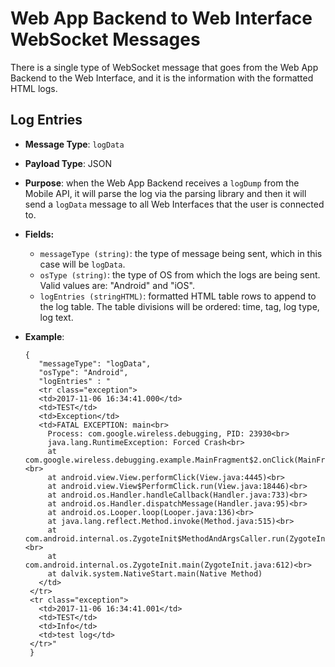 # Web App Backend to Web Interface WebSocket Messages
There is a single type of WebSocket message that goes from the Web App Backend
to the Web Interface, and it is the information with the formatted HTML logs.

## Log Entries
- **Message Type**: `logData`
- **Payload Type**: JSON
- **Purpose**: when the Web App Backend receives a `logDump` from the Mobile
  API, it will parse the log via the parsing library and then it will send a
  `logData` message to all Web Interfaces that the user is connected to.
- **Fields:**
    - `messageType (string)`: the type of message being sent, which in this case
      will be `logData`.
    - `osType (string)`: the type of OS from which the logs are being sent.
      Valid values are: "Android" and "iOS".
    - `logEntries (stringHTML)`: formatted HTML table rows to append to the log
      table. The table divisions will be ordered: time, tag, log type, log text.
- **Example**:

      {
         "messageType": "logData",
         "osType": "Android",
         "logEntries" : "
         <tr class="exception">
         <td>2017-11-06 16:34:41.000</td>
         <td>TEST</td>
         <td>Exception</td>
         <td>FATAL EXCEPTION: main<br>
           Process: com.google.wireless.debugging, PID: 23930<br>
           java.lang.RuntimeException: Forced Crash<br>
           at com.google.wireless.debugging.example.MainFragment$2.onClick(MainFragment.java:73)<br>
           at android.view.View.performClick(View.java:4445)<br>
           at android.view.View$PerformClick.run(View.java:18446)<br>
           at android.os.Handler.handleCallback(Handler.java:733)<br>
           at android.os.Handler.dispatchMessage(Handler.java:95)<br>
           at android.os.Looper.loop(Looper.java:136)<br>
           at java.lang.reflect.Method.invoke(Method.java:515)<br>
           at com.android.internal.os.ZygoteInit$MethodAndArgsCaller.run(ZygoteInit.java:796)<br>
           at com.android.internal.os.ZygoteInit.main(ZygoteInit.java:612)<br>
           at dalvik.system.NativeStart.main(Native Method)
         </td>
       </tr>
       <tr class="exception">
         <td>2017-11-06 16:34:41.001</td>
         <td>TEST</td>
         <td>Info</td>
         <td>test log</td>
       </tr>"
       }
